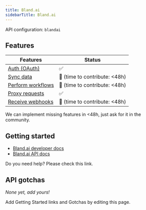 ```yaml
---
title: Bland.ai
sidebarTitle: Bland.ai
---
```


API configuration: `blandai`

## Features

| Features | Status |
| - | - |
| [Auth (OAuth)](/integrate/guides/authorize-an-api) | ✅ |
| [Sync data](/integrate/guides/sync-data-from-an-api) |  🚫 (time to contribute: &lt;48h)  |
| [Perform workflows](/integrate/guides/perform-workflows-with-an-api) |  🚫 (time to contribute: &lt;48h)  |
| [Proxy requests](/integrate/guides/proxy-requests-to-an-api) | ✅ |
| [Receive webhooks](/integrate/guides/receive-webhooks-from-an-api) | 🚫 (time to contribute: &lt;48h) |

We can implement missing features in &lt;48h, just ask for it in the community.

## Getting started

- [Bland.ai developer docs](https://docs.bland.ai/)
- [Bland.ai API docs](https://docs.bland.ai/api-v1/post/calls-simple)

Do you need help? Please check this link.

## API gotchas

_None yet, add yours!_

Add Getting Started links and Gotchas by editing this page.
